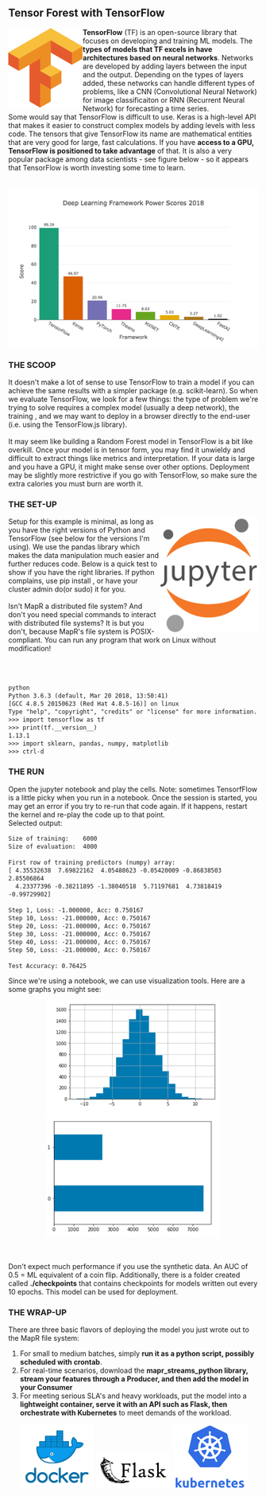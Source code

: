 ## Tensor Forest with TensorFlow
<img align="left" src="../images/Tensorflow_logo.svg.png" width="150">

**TensorFlow** (TF) is an open-source library that focuses on developing and training ML models. The **types of models that TF excels in have architectures based on neural networks**. Networks are developed by adding layers between the input and the output. Depending on the types of layers added, these networks can handle different types of problems, like a CNN (Convolutional Neural Network) for image classificaiton or RNN (Recurrent Neural Network) for forecasting a time series. 
<br/>
Some would say that TensorFlow is difficult to use. Keras is a high-level API that makes it easier to construct complex models by adding levels with less code. The tensors that give TensorFlow its name are mathematical entities that are very good for large, fast calculations. If you have **access to a GPU, TensorFlow is positioned to take advantage** of that. It is also a very popular package among data scientists - see figure below - so it appears that TensorFlow is worth investing some time to learn. 

<br clear="left"/>

<img align="middle" src="../images/tf_popular.png" width="550">

<br clear="middle"/>

### THE SCOOP
It doesn't make a lot of sense to use TensorFlow to train a model if you can achieve the same results with a simpler package (e.g. scikit-learn). So when we evaluate TensorFlow, we look for a few things: the type of problem we're trying to solve requires a complex model (usually a deep network), the training , and we may want to deploy in a browser directly to the end-user (i.e. using the TensorFlow.js library).<br/>
<br>
It may seem like building a Random Forest model in TensorFlow is a bit like overkill. Once your model is in tensor form, you may find it unwieldy and difficult to extract things like metrics and interpretation. If your data is large and you have a GPU, it might make sense over other options. Deployment may be slightly more restrictive if you go with TensorFlow, so make sure the extra calories you must burn are worth it.


### THE SET-UP
<img align="right" src="../images/jupyter.png" width="200">

Setup for this example is minimal, as long as you have the right versions of Python and TensorFlow (see below for the versions I'm using). We use the pandas library which makes the data manipulation much easier and further reduces code. Below is a quick test to show if you have the right libraries. If python complains, use pip install <library>, or have your cluster admin do(or sudo) it for you. <br/>
<br/>
Isn't MapR a distributed file system? And don't you need special commands to interact with distributed file systems? It is but you don't, because MapR's file system is POSIX-compliant. You can run any program that work on Linux without modification!   
<br/>
 
<br clear="right"/>

```
python
Python 3.6.3 (default, Mar 20 2018, 13:50:41) 
[GCC 4.8.5 20150623 (Red Hat 4.8.5-16)] on linux
Type "help", "copyright", "credits" or "license" for more information.
>>> import tensorflow as tf
>>> print(tf.__version__)
1.13.1
>>> import sklearn, pandas, numpy, matplotlib
>>> ctrl-d
```

### THE RUN
Open the jupyter notebook and play the cells. Note: sometimes TensorfFlow is a little picky when you run in a notebook. Once the session is started, you may get an error if you try to re-run that code again. If it happens, restart the kernel and re-play the code up to that point. <br/>
Selected output:

```
Size of training:    6000
Size of evaluation:  4000

First row of training predictors (numpy) array:
[ 4.35532638  7.69822162  4.05488623 -0.05420009 -0.86838503  2.85506864
  4.23377396 -0.38211895 -1.38040518  5.71197681  4.73818419 -0.99729902]

Step 1, Loss: -1.000000, Acc: 0.750167
Step 10, Loss: -21.000000, Acc: 0.750167
Step 20, Loss: -21.000000, Acc: 0.750167
Step 30, Loss: -21.000000, Acc: 0.750167
Step 40, Loss: -21.000000, Acc: 0.750167
Step 50, Loss: -21.000000, Acc: 0.750167

Test Accuracy: 0.76425
```
Since we're using a notebook, we can use visualization tools. Here are a some graphs you might see:
<p align="middle">
  <img src="../images/histogram.png" width="350" /> 
  <img src="../images/barchart.png" width="350" />
</p>
<br clear="middle"/>


Don't expect much performance if you use the synthetic data. An AUC of 0.5 = ML equivalent of a coin flip. Additionally, there is a folder created called **./checkpoints** that contains checkpoints for models written out every 10 epochs. This model can be used for deployment.

### THE WRAP-UP
There are three basic flavors of deploying the model you just wrote out to the MapR file system:
1. For small to medium batches, simply **run it as a python script, possibly scheduled with crontab**.
1. For real-time scenarios, download the **mapr_streams_python library, stream your features through a Producer, and then add the model in your Consumer**
1. For meeting serious SLA's and heavy workloads, put the model into a **lightweight container, serve it with an API such as Flask, then orchestrate with Kubernetes** to meet demands of the workload.

<p align="middle">
  <img src="../images/docker.png" width="150" /> 
  <img src="../images/flask-logo.png" width="150" />
  <img src="../images/kubernetes.png" width="150" />
</p>
